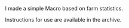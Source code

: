I made a simple Macro based on farm statistics.

Instructions for use are available in the archive.
